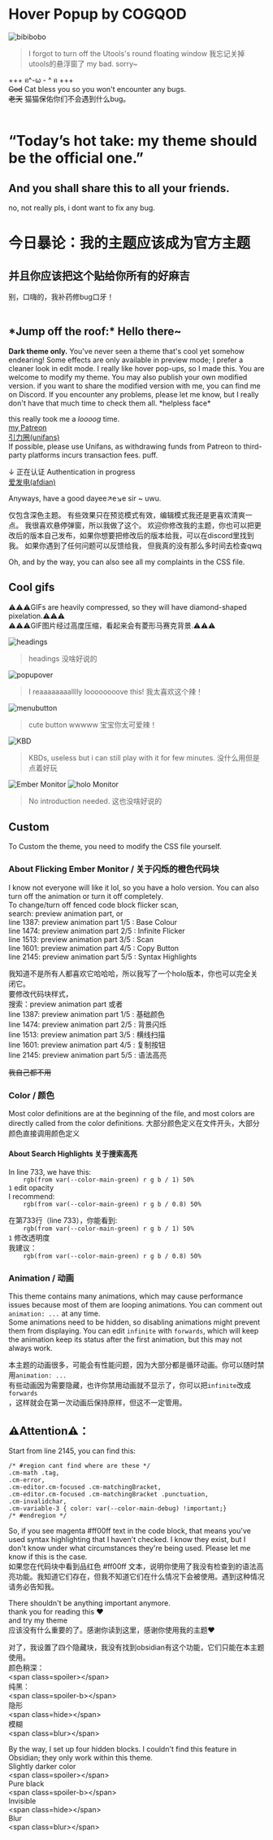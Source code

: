 # Hover Popup by COGQOD

![bibibobo](https://raw.githubusercontent.com/COGQOD/hoverpopup-obsidian-theme/refs/heads/main/screenshots/screenshot.png)
> I forgot to turn off the Utools's round floating window
> 我忘记关掉utools的悬浮窗了
> my bad. sorry~

+++   ฅ^-ω - ^ ฅ   +++<br>
~~God~~ Cat bless you so you won't encounter any bugs.<br>
~~老天~~ 猫猫保佑你们不会遇到什么bug。
<br><br>
# “Today’s hot take: my theme should be the official one.”
## And you shall share this to all your friends.
no, not really pls, i dont want to fix any bug.
# 今日暴论：我的主题应该成为官方主题
## 并且你应该把这个贴给你所有的好麻吉
别，口嗨的，我补药修bug口牙！
<br><br>
## \*Jump off the roof:\* Hello there\~
**Dark theme only.**
You've never seen a theme that's cool yet somehow endearing!
Some effects are only available in preview mode; I prefer a cleaner look in edit mode.
I really like hover pop-ups, so I made this.
You are welcome to modify my theme. You may also publish your own modified version. if you want to share the modified version with me, you can find me on Discord.
If you encounter any problems, please let me know,
but I really don't have that much time to check them all. \*helpless face\*

this really took me a *loooog* time.<br>
[my Patreon](https://www.patreon.com/c/cogqod/)<br>
[引力圈(unifans)](https://app.unifans.io/c/cogqod)<br>
If possible, please use Unifans, as withdrawing funds from Patreon to third-party platforms incurs transaction fees. puff.

↓ 正在认证 Authentication in progress<br>
[爱发电(afdian)](https://afdian.com/a/cogqod)

Anyways, have a good dayee↗e↘e sir ~ uwu.

仅包含深色主题。
有些效果只在预览模式有效，编辑模式我还是更喜欢清爽一点。
我很喜欢悬停弹窗，所以我做了这个。
欢迎你修改我的主题，你也可以把更改后的版本自己发布，如果你想要把修改后的版本给我，可以在discord里找到我。
如果你遇到了任何问题可以反馈给我，
但我真的没有那么多时间去检查qwq

Oh, and by the way, you can also see all my complaints in the CSS file.
## Cool gifs
⚠︎⚠︎⚠︎GIFs are heavily compressed, so they will have diamond-shaped pixelation.⚠︎⚠︎⚠︎<br>
⚠︎⚠︎⚠︎GIF图片经过高度压缩，看起来会有菱形马赛克背景.⚠︎⚠︎⚠︎

![headings](https://github.com/COGQOD/hoverpopup-obsidian-theme/blob/main/screenshots/1761842803594.gif?raw=true)
> headings 没啥好说的

![popupover](https://github.com/COGQOD/hoverpopup-obsidian-theme/blob/main/screenshots/1761842873781.gif?raw=true)
> I reaaaaaaaalllly loooooooove this! 我太喜欢这个辣！

![menubutton](https://github.com/COGQOD/hoverpopup-obsidian-theme/blob/main/screenshots/1761843018766.gif?raw=true)
> cute button wwwww 宝宝你太可爱辣！

![KBD](https://github.com/COGQOD/hoverpopup-obsidian-theme/blob/main/screenshots/1761844463578.gif?raw=true)
> KBDs, useless but i can still play with it for few minutes. 没什么用但是点着好玩

![Ember Monitor](https://github.com/COGQOD/hoverpopup-obsidian-theme/blob/main/screenshots/1761843440016.gif?raw=true)
![holo Monitor](https://github.com/COGQOD/hoverpopup-obsidian-theme/blob/main/screenshots/1761844312594.gif?raw=true)
> No introduction needed.  这也没啥好说的

## Custom
To Custom the theme, you need to modify the CSS file yourself.<br>
### About Flicking Ember Monitor / 关于闪烁的橙色代码块<br>
I know not everyone will like it lol, so you have a holo version. You can also turn off the animation or turn it off completely.<br>
To change/turn off fenced code block flicker scan,<br>
search: preview animation part, or<br>
line 1387: preview animation part 1/5 : Base Colour<br>
line 1474: preview animation part 2/5 : Infinite Flicker<br>
line 1513: preview animation part 3/5 : Scan<br>
line 1601: preview animation part 4/5 : Copy Button<br>
line 2145: preview animation part 5/5 : Syntax Highlights<br>

我知道不是所有人都喜欢它哈哈哈，所以我写了一个holo版本，你也可以完全关闭它。<br>
要修改代码块样式，<br>
搜索：preview animation part 或者<br>
line 1387: preview animation part 1/5 : 基础颜色<br>
line 1474: preview animation part 2/5 : 背景闪烁<br>
line 1513: preview animation part 3/5 : 横线扫描<br>
line 1601: preview animation part 4/5 : 复制按钮<br>
line 2145: preview animation part 5/5 : 语法高亮<br>

~~我自己都不用~~<br>
### Color / 颜色
Most color definitions are at the beginning of the file, and most colors are directly called from the color definitions.
大部分颜色定义在文件开头，大部分颜色直接调用颜色定义
#### About Search Highlights 关于搜索高亮
In line 733, we have this:<br>
`    rgb(from var(--color-main-green) r g b / 1) 50%`<br>
`1` edit opacity<br>
I recommend:<br>
`    rgb(from var(--color-main-green) r g b / 0.8) 50%`<br>

在第733行（line 733），你能看到:<br>
`    rgb(from var(--color-main-green) r g b / 1) 50%`<br>
`1` 修改透明度<br>
我建议：<br>
`    rgb(from var(--color-main-green) r g b / 0.8) 50%`
### Animation / 动画
This theme contains many animations, which may cause performance issues because most of them are looping animations. You can comment out `animation: ...` at any time.<br>
Some animations need to be hidden, so disabling animations might prevent them from displaying. You can edit `infinite` with `forwards`, which will keep the animation keep its status after the first animation, but this may not always work.

本主题的动画很多，可能会有性能问题，因为大部分都是循环动画。你可以随时禁用`animation: ...`<br>
有些动画因为需要隐藏，也许你禁用动画就不显示了，你可以把`infinite`改成`forwards`<br>
，这样就会在第一次动画后保持原样，但这不一定管用。<br>
## ⚠︎Attention⚠︎：
Start from line 2145, you can find this:<br>
```
/* #region cant find where are these */
.cm-math .tag,
.cm-error,
.cm-editor.cm-focused .cm-matchingBracket,
.cm-editor.cm-focused .cm-matchingBracket .punctuation,
.cm-invalidchar,
.cm-variable-3 { color: var(--color-main-debug) !important;}
/* #endregion */
```
So, if you see magenta \#ff00ff text in the code block, that means you've used syntax highlighting that I haven't checked. I know they exist, but I don't know under what circumstances they're being used. Please let me know if this is the case.<br>
如果您在代码块中看到品红色 \#ff00ff 文本，说明你使用了我没有检查到的语法高亮功能。我知道它们存在，但我不知道它们在什么情况下会被使用。遇到这种情况请务必告知我。<br>

There shouldn't be anything important anymore.<br>
thank you for reading this ❤<br>
and try my theme<br>
应该没有什么重要的了。感谢你读到这里，感谢你使用我的主题❤<br>


对了，我设置了四个隐藏块，我没有找到obsidian有这个功能，它们只能在本主题使用。<br>
颜色稍深：<br>
\<span class=spoiler>\</span><br>
纯黑：<br>
\<span class=spoiler-b>\</span><br>
隐形<br>
\<span class=hide>\</span><br>
模糊<br>
\<span class=blur>\</span><br>

By the way, I set up four hidden blocks. I couldn't find this feature in Obsidian; they only work within this theme.<br>
Slightly darker color<br>
\<span class=spoiler>\</span><br>
Pure black<br>
\<span class=spoiler-b>\</span><br>
Invisible<br>
\<span class=hide>\</span><br>
Blur<br>
\<span class=blur>\</span>
